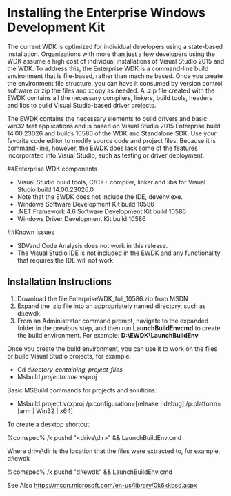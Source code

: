 # Installing the Enterprise Windows Development Kit
The current WDK is optimized for individual developers using a state-based installation. Organizations with more than just a few developers using the WDK assume a high cost of individual installations of Visual Studio 2015 and the WDK.  To address this, the Enterprise WDK is a command-line build environment that is file-based, rather than machine based.  Once you create the environment file structure, you can have it consumed by version control software or zip the files and xcopy as needed. A .zip file created with the EWDK contains all the necessary compilers, linkers, build tools, headers and libs to build Visual Studio-based driver projects.

The EWDK contains the necessary elements to build drivers and basic win32 test applications and is based on Visual Studio 2015 Enterprise build 14.00.23026 and builds 10586 of the WDK and Standalone SDK. Use your favorite code editor to modify source code and project files. Because it is command-line, however, the EWDK does lack some of the features incorporated into Visual Studio, such as testing or driver deployment. 


##Enterprise WDK components
*	Visual Studio build tools, C/C++ compiler, linker and libs for Visual Studio build 14.00.23026.0  
  *	Note that the EWDK does not include the IDE, devenv.exe.
*	Windows Software Development Kit build 10586
*	.NET Framework 4.6 Software Development Kit build 10586
*	Windows Driver Development Kit build 10586


##Known Issues
*	SDVand Code Analysis does not work in this release.
*	The Visual Studio IDE is not included in the EWDK and any functionality that requires the IDE will not work.

## Installation Instructions
1.	Download the file EnterpriseWDK_full_10586.zip from MSDN
2.	Expand the .zip file into an appropriately named directory, such as d:\ewdk.
3.	From an Administrator command prompt, navigate to the expanded folder in the previous step, and then run **LaunchBuildEnvcmd** to create the build environment. For example:
  **D:\EWDK\LaunchBuildEnv**

Once you create the build environment, you can use it to work on the files or build Visual Studio projects, for example.  
*	Cd *directory_containing_project_files*
*	Msbuild *projectname*.vsproj

Basic MSBuild commands for projects and solutions:
* Msbuild project.vcxproj /p:configuration=[release | debug] /p:platform=[arm | Win32 | x64]

To create a desktop shortcut:

%comspec% /k pushd "<drive\dir>" && LaunchBuildEnv.cmd

Where drive\dir is the location that the files were extracted to, for example, d:\ewdk

%comspec% /k pushd "d:\ewdk" && LaunchBuildEnv.cmd


See Also
<a href="https://msdn.microsoft.com/en-us/library/0k6kkbsd.aspx"> https://msdn.microsoft.com/en-us/library/0k6kkbsd.aspx</a>





